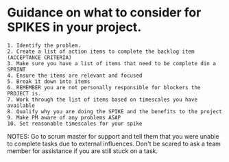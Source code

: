 # Guidance on what to consider for SPIKES in your project.

	1. Identify the problem.
	2. Create a list of action items to complete the backlog item (ACCEPTANCE CRITERIA)
	3. Make sure you have a list of items that need to be complete din a SPRINT
	4. Ensure the items are relevant and focused
	5. Break it down into items
	6. REMEMBER you are not personally responsible for blockers the PROJECT is.
	7. Work through the list of items based on timescales you have available
	8. Qualify why you are doing the SPIKE and the benefits to the project
	9. Make PM aware of any problems ASAP
	10. Set reasonable timescales for your spike

NOTES: Go to scrum master for support and tell them that you were unable to complete tasks due to external influences. Don't be scared to ask a team member for assistance if you are still stuck on a task.
